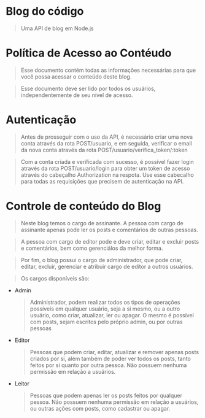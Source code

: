 # Blog do código
> Uma API de blog em Node.js

# Política de Acesso ao Contéudo

>Esse documento contém todas as informações necessárias para que você possa acessar o conteúdo deste blog.

>Esse documento deve ser lido por todos os usuários, independentemente de seu nível de acesso.

# Autenticação

>Antes de prosseguir com o uso da API, é necessário criar uma nova conta através da rota POST/usuario, e em seguida, verificar o email da nova conta através da rota POST/usuario/verifica_token/:token

>Com a conta criada e verificada com sucesso, é possível fazer login através da rota POST/usuario/login para obter um token de acesso através do cabeçalho Authorization na respota. Use esse cabecalho para todas as requisições que precisem de autenticação na API.

# Controle de conteúdo do Blog

>Neste blog temos o cargo de assinante. A pessoa com cargo de assinante apenas pode ler os posts e comentários de outras pessoas. 

>A pessoa com cargo de editor pode e deve criar, editar e excluir posts e comentários, bem como gerenciálos da melhor forma.

>Por fim, o blog possui o cargo de administrador, que pode criar, editar, excluir, gerenciar e atribuir cargo de editor a outros usuários.

>Os cargos disponíveis são:

* Admin

    >Administrador, podem realizar todos os tipos de operações possíveis em qualquer usuário, seja a si mesmo, ou a outro usuário, como criar, atualizar, ler ou apagar. O mesmo é possível com posts, sejam escritos pelo próprio admin, ou por outras pessoas

* Editor

     >Pessoas que podem criar, editar, atualizar e remover apenas posts criados por si, além também de poder ver todos os posts, tanto feitos por si quanto por outra pessoa. Não possuem nenhuma permissão em relação a usuários.
        
* Leitor

     >Pessoas que podem apenas ler os posts feitos por qualquer pessoa. Não possuem nenhuma permissão em relação a usuários, ou outras ações com posts, como cadastrar ou apagar.